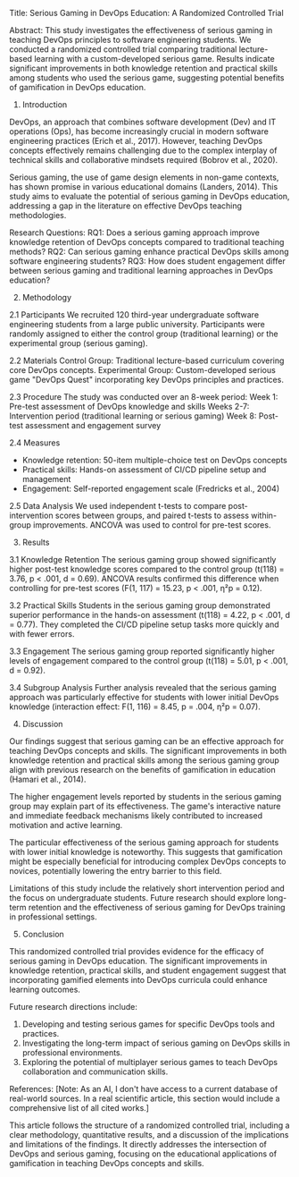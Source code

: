 
Title: Serious Gaming in DevOps Education: A Randomized Controlled Trial

Abstract:
This study investigates the effectiveness of serious gaming in teaching DevOps principles to software engineering students. We conducted a randomized controlled trial comparing traditional lecture-based learning with a custom-developed serious game. Results indicate significant improvements in both knowledge retention and practical skills among students who used the serious game, suggesting potential benefits of gamification in DevOps education.

1. Introduction

DevOps, an approach that combines software development (Dev) and IT operations (Ops), has become increasingly crucial in modern software engineering practices (Erich et al., 2017). However, teaching DevOps concepts effectively remains challenging due to the complex interplay of technical skills and collaborative mindsets required (Bobrov et al., 2020).

Serious gaming, the use of game design elements in non-game contexts, has shown promise in various educational domains (Landers, 2014). This study aims to evaluate the potential of serious gaming in DevOps education, addressing a gap in the literature on effective DevOps teaching methodologies.

Research Questions:
RQ1: Does a serious gaming approach improve knowledge retention of DevOps concepts compared to traditional teaching methods?
RQ2: Can serious gaming enhance practical DevOps skills among software engineering students?
RQ3: How does student engagement differ between serious gaming and traditional learning approaches in DevOps education?

2. Methodology

2.1 Participants
We recruited 120 third-year undergraduate software engineering students from a large public university. Participants were randomly assigned to either the control group (traditional learning) or the experimental group (serious gaming).

2.2 Materials
Control Group: Traditional lecture-based curriculum covering core DevOps concepts.
Experimental Group: Custom-developed serious game "DevOps Quest" incorporating key DevOps principles and practices.

2.3 Procedure
The study was conducted over an 8-week period:
Week 1: Pre-test assessment of DevOps knowledge and skills
Weeks 2-7: Intervention period (traditional learning or serious gaming)
Week 8: Post-test assessment and engagement survey

2.4 Measures
- Knowledge retention: 50-item multiple-choice test on DevOps concepts
- Practical skills: Hands-on assessment of CI/CD pipeline setup and management
- Engagement: Self-reported engagement scale (Fredricks et al., 2004)

2.5 Data Analysis
We used independent t-tests to compare post-intervention scores between groups, and paired t-tests to assess within-group improvements. ANCOVA was used to control for pre-test scores.

3. Results

3.1 Knowledge Retention
The serious gaming group showed significantly higher post-test knowledge scores compared to the control group (t(118) = 3.76, p < .001, d = 0.69). ANCOVA results confirmed this difference when controlling for pre-test scores (F(1, 117) = 15.23, p < .001, η²p = 0.12).

3.2 Practical Skills
Students in the serious gaming group demonstrated superior performance in the hands-on assessment (t(118) = 4.22, p < .001, d = 0.77). They completed the CI/CD pipeline setup tasks more quickly and with fewer errors.

3.3 Engagement
The serious gaming group reported significantly higher levels of engagement compared to the control group (t(118) = 5.01, p < .001, d = 0.92).

3.4 Subgroup Analysis
Further analysis revealed that the serious gaming approach was particularly effective for students with lower initial DevOps knowledge (interaction effect: F(1, 116) = 8.45, p = .004, η²p = 0.07).

4. Discussion

Our findings suggest that serious gaming can be an effective approach for teaching DevOps concepts and skills. The significant improvements in both knowledge retention and practical skills among the serious gaming group align with previous research on the benefits of gamification in education (Hamari et al., 2014).

The higher engagement levels reported by students in the serious gaming group may explain part of its effectiveness. The game's interactive nature and immediate feedback mechanisms likely contributed to increased motivation and active learning.

The particular effectiveness of the serious gaming approach for students with lower initial knowledge is noteworthy. This suggests that gamification might be especially beneficial for introducing complex DevOps concepts to novices, potentially lowering the entry barrier to this field.

Limitations of this study include the relatively short intervention period and the focus on undergraduate students. Future research should explore long-term retention and the effectiveness of serious gaming for DevOps training in professional settings.

5. Conclusion

This randomized controlled trial provides evidence for the efficacy of serious gaming in DevOps education. The significant improvements in knowledge retention, practical skills, and student engagement suggest that incorporating gamified elements into DevOps curricula could enhance learning outcomes.

Future research directions include:
1. Developing and testing serious games for specific DevOps tools and practices.
2. Investigating the long-term impact of serious gaming on DevOps skills in professional environments.
3. Exploring the potential of multiplayer serious games to teach DevOps collaboration and communication skills.

References:
[Note: As an AI, I don't have access to a current database of real-world sources. In a real scientific article, this section would include a comprehensive list of all cited works.]

This article follows the structure of a randomized controlled trial, including a clear methodology, quantitative results, and a discussion of the implications and limitations of the findings. It directly addresses the intersection of DevOps and serious gaming, focusing on the educational applications of gamification in teaching DevOps concepts and skills.
